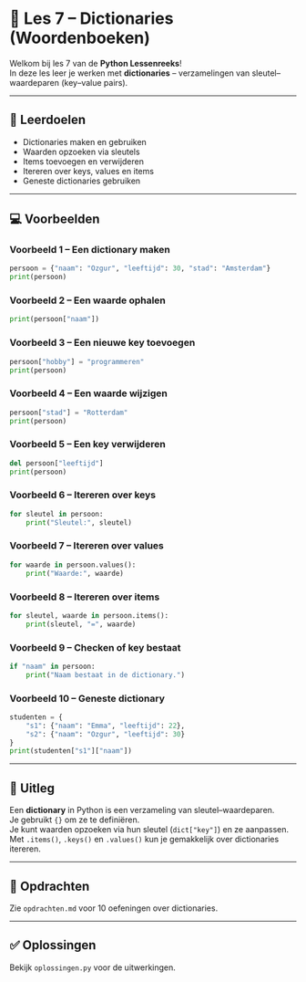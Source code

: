 # 📖 Les 7 – Dictionaries (Woordenboeken)

Welkom bij les 7 van de **Python Lessenreeks**!  
In deze les leer je werken met **dictionaries** – verzamelingen van sleutel–waardeparen (key–value pairs).  

---

## 🎯 Leerdoelen
- Dictionaries maken en gebruiken  
- Waarden opzoeken via sleutels  
- Items toevoegen en verwijderen  
- Itereren over keys, values en items  
- Geneste dictionaries gebruiken  

---

## 💻 Voorbeelden

### Voorbeeld 1 – Een dictionary maken
```python
persoon = {"naam": "Ozgur", "leeftijd": 30, "stad": "Amsterdam"}
print(persoon)
```

### Voorbeeld 2 – Een waarde ophalen
```python
print(persoon["naam"])
```

### Voorbeeld 3 – Een nieuwe key toevoegen
```python
persoon["hobby"] = "programmeren"
print(persoon)
```

### Voorbeeld 4 – Een waarde wijzigen
```python
persoon["stad"] = "Rotterdam"
print(persoon)
```

### Voorbeeld 5 – Een key verwijderen
```python
del persoon["leeftijd"]
print(persoon)
```

### Voorbeeld 6 – Itereren over keys
```python
for sleutel in persoon:
    print("Sleutel:", sleutel)
```

### Voorbeeld 7 – Itereren over values
```python
for waarde in persoon.values():
    print("Waarde:", waarde)
```

### Voorbeeld 8 – Itereren over items
```python
for sleutel, waarde in persoon.items():
    print(sleutel, "=", waarde)
```

### Voorbeeld 9 – Checken of key bestaat
```python
if "naam" in persoon:
    print("Naam bestaat in de dictionary.")
```

### Voorbeeld 10 – Geneste dictionary
```python
studenten = {
    "s1": {"naam": "Emma", "leeftijd": 22},
    "s2": {"naam": "Ozgur", "leeftijd": 30}
}
print(studenten["s1"]["naam"])
```

---

## 🧠 Uitleg
Een **dictionary** in Python is een verzameling van sleutel–waardeparen.  
Je gebruikt `{}` om ze te definiëren.  
Je kunt waarden opzoeken via hun sleutel (`dict["key"]`) en ze aanpassen.  
Met `.items()`, `.keys()` en `.values()` kun je gemakkelijk over dictionaries itereren.

---

## 🧩 Opdrachten
Zie `opdrachten.md` voor 10 oefeningen over dictionaries.

---

## ✅ Oplossingen
Bekijk `oplossingen.py` voor de uitwerkingen.
